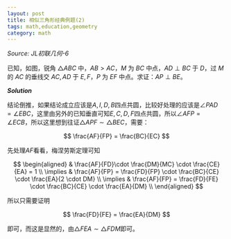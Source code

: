 ```yaml
---
layout: post
title: 相似三角形经典例题(2)
tags: math,education,geometry
category: math
---
```


*Source: JL初联几何-6*

已知，如图，锐角 $\triangle ABC$ 中，$AB > AC$，$M$ 为 $BC$ 中点，$AD \perp BC$ 于 $D$，过 $M$ 的 $AC$ 的垂线交 $AC, AD$ 于 $E, F$，$P$ 为 $EF$ 中点。求证：$AP \perp BE$。

***Solution***

结论倒推，如果结论成立应该是$A,I,D,B$四点共圆，比较好处理的应该是$\angle PAD = \angle EBC$，这里由另外的已知垂直可知$E,C,D,F$四点共圆，所以$\angle AFP = \angle ECB$，所以这里想到往证$\triangle APF \sim \triangle BEC$，需要：

$$
\frac{AF}{FP} = \frac{BC}{EC}
$$

先处理$AF$看看，梅涅劳斯定理可知

$$
\begin{aligned}
& \frac{AF}{FD}\cdot \frac{DM}{MC} \cdot \frac{CE}{EA} = 1 \\
\implies & \frac{AF}{FP} = \frac{FD}{FP} \cdot \frac{BC}{CE} \cdot \frac{EA}{2 \cdot DM} \\
\implies & \frac{AF}{FP} = \frac{FD}{FE} \cdot \frac{BC}{CE} \cdot \frac{EA}{DM} \\
\end{aligned}
$$

所以只需要证明

$$
\frac{FD}{FE} = \frac{EA}{DM}
$$

即可，而这是显然的，由$\triangle FEA \sim \triangle FDM$即可。